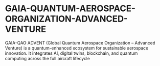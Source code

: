 # GAIA-QUANTUM-AEROSPACE-ORGANIZATION-ADVANCED-VENTURE
GAIA-QAO ADVENT (Global Quantum Aerospace Organization – Advanced Venture) is a quantum-enhanced ecosystem for sustainable aerospace innovation. It integrates AI, digital twins, blockchain, and quantum computing across the full aircraft lifecycle
